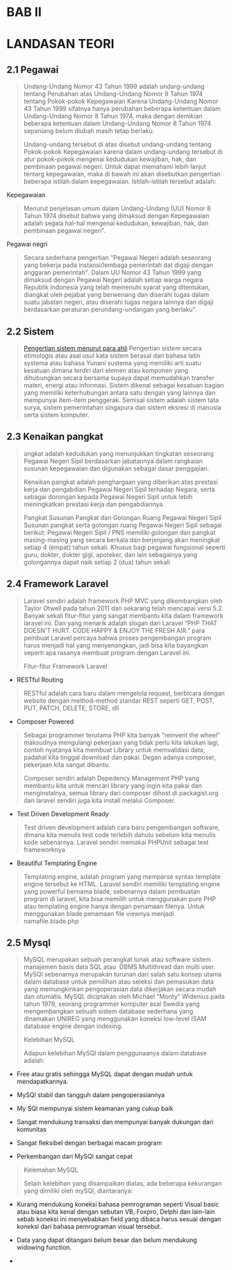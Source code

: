 BAB II
======

LANDASAN TEORI
==============

2.1 Pegawai
-----------

> Undang-Undang Nomor 43 Tahun 1999 adalah undarg-undang tentang Perubahan atas Undang-Undang Nomor 8 Tahun 1974 tentang Pokok-pokok Kepegawaian Karena Undang-Undang Nomor 43 Tahun 1999 sifatnya hanya perubahan beberapa ketentuan dalam Undang-Undang Nomor 8 Tahun 1974, maka dengan demikian beberapa ketentuan dalam Undang-Undang Nomor 8 Tahun 1974 sepaniang belum diubah masih tetap berlaku.
>
> Undang-undang tersebut di atas disebut undang-undang tentang Pokok-pokok Kepegawaian karena dalam undang-undang tersebut di atur pokok-pokok mengenai kedudukan kewajiban, hak, dan pembinaan pegawai negeri. Untuk dapat memahami lebih lanjut tentarg kepegawaian, maka di bawah ini akan disebutkan pengertian beberapa istilah dalam kepegawaian. Istilah-istilah tersebut adalah:

Kepegawaian

> Menurut penjelasan umum dalam Undang-Undang (UU) Nomor 8 Tahun 1974 disebut bahwa yang dimaksud dengan Kepegawaian adalah segala hal-hal mengenai kedudukan, kewajiban, hak, dan pembinaan pegawai negeri".

Pegawai negri

> Secara sederhana pengertian "Pegawai Negeri adalah seseorang yang bekerja pada instansi/lembaga pemerintah dat digaji dengan anggaran pemerintah". Dalam UU Nomor 43 Tahun 1999 yang dimaksud dengan Pegawai Negeri adalah setiap warga negara Republik Indonesia yang telah memenuhi syarat yang ditentukan, diangkat oleh pejabat yang berwenang dan diserahi tugas dalam suatu jabatan negeri, atau diserahi tugas negara lainnya dan digaji berdasarkan peraturan perundang-undangan yang berlaku".

2.2 Sistem
----------

> [Pengertian sistem menurut para ahli](http://informasiana.com/pengertian-sistem-menurut-para-ahli/) Pengertian sistem secara etimologis atau asal usul kata sistem berasal dari bahasa latin systema atau bahasa Yunani sustema yang memiliki arti suatu kesatuan dimana terdiri dari elemen atau komponen yang dihubungkan secara bersama supaya dapat memudahkan transfer materi, energi atau informasi. Sistem dikenal sebagai kesatuan bagian yang memiliki keterhubungan antara satu dengan yang lainnya dan mempunyai item-item penggerak. Semisal sistem adalah sistem tata surya, sistem pemerintahan singapura dan sistem eksresi di manusia serta sistem komputer.

2.3 Kenaikan pangkat
--------------------

> angkat adalah kedudukan yang menunjukkan tingkatan seseorang Pegawai Negeri Sipil berdasarkan jabatannya dalam rangkaian susunan kepegawaian dan digunakan sebagai dasar penggajian.
>
> Kenaikan pangkat adalah penghargaan yang diberikan atas prestasi kerja dan pengabdian Pegawai Negeri Sipil terhadap Negara, serta sebagai dorongan kepada Pegawai Negeri Sipil untuk lebih meningkatkan prestasi kerja dan pengabdiannya.
>
> Pangkat Susunan Pangkat dan Golongan Ruang Pegawai Negeri Sipil Susunan pangkat serta golongan ruang Pegawai Negeri Sipil sebagai berikut: Pegawai Negeri Sipil / PNS memiliki golongan dan pangkat masing-masing yang secara berkala dan berjenjang akan meningkat setiap 4 (empat) tahun sekali. Khusus bagi pegawai fungsional seperti guru, dokter, dokter gigi, apoteker, dan lain sebagainya yang golongannya dapat naik setiap 2 (dua) tahun sekali

2.4 Framework Laravel
---------------------

> Laravel sendiri adalah framework PHP MVC yang dikembangkan oleh Taylor Otwell pada tahun 2011 dan sekarang telah mencapai versi 5.2. Banyak sekali fitur-fitur yang sangat membantu kita dalam framework laravel ini. Dan yang menarik adalah slogan dari Laravel “PHP THAT DOESN'T HURT. CODE HAPPY & ENJOY THE FRESH AIR.” para pembuat Laravel percaya bahwa proses pengembangan program harus menjadi hal yang menyenangkan, jadi bisa kita bayangkan seperti apa rasanya membuat program dengan Laravel ini.
>
> Fitur-fitur Framework Laravel

-   RESTful Routing

> RESTful adalah cara baru dalam mengelola request, berbicara dengan website dengan method-method standar REST seperti GET, POST, PUT, PATCH, DELETE, STORE, dll

-   Composer Powered

> Sebagai programmer terutama PHP kita banyak “reinvent the wheel” maksudnya mengulangi pekerjaan yang tidak perlu kita lakukan lagi, contoh nyatanya kita membuat Library untuk memvalidasi data, padahal kita tinggal download dan pakai. Degan adanya composer, pekerjaan kita sangat dibantu.
>
> Composer sendiri adalah Depedency Management PHP yang membantu kita untuk mencari library yang ingin kita pakai dan menginstalnya, semua library dari composer dihost di packagist.org dan laravel sendiri juga kita install melalui Composer.

-   Test Driven Development Ready

> Test driven development adalah cara baru pengembangan software, dimana kita menulis test code terlebih dahulu sebelum kita menulis kode sebenarnya. Laravel sendiri memakai PHPUnit sebagai test frameworknya

-   Beautiful Templating Engine

> Templating engine, adalah program yang memparse syntax template engine tersebut ke HTML. Laravel sendiri memiliki templating engine yang powerful bernama blade, sebenarnya dalam pembuatan program di laravel, kita bisa memilih untuk menggunakan pure PHP atau templating engine hanya dengan penamaan filenya. Untuk menggunakan blade penamaan file viewnya menjadi namafile.blade.php

2.5 Mysql
---------

> MySQL merupakan sebuah perangkat lunak atau software sistem manajemen basis data SQL atau  DBMS Multithread dan multi user. MySQl sebenarnya merupakan turunan dari salah satu konsep utama dalam database untuk pemilihan atau seleksi dan pemasukan data yang memungkinkan pengoperasian data dikerjakan secara mudah dan otomatis. MySQL diciptakan oleh Michael "Monty" Widenius pada tahun 1979, seorang programmer komputer asal Swedia yang mengembangkan sebuah sistem database sederhana yang dinamakan UNIREG yang menggunakan koneksi low-level ISAM database engine dengan indexing.
>
> Kelebihan MySQL
>
> Adapun kelebihan MySQl dalam penggunaanya dalam database adalah:

-   Free atau gratis sehingga MySQL dapat dengan mudah untuk mendapatkannya.

-   MySQl stabil dan tangguh dalam pengoperasiannya

-   My SQl mempunyai sistem keamanan yang cukup baik

-   Sangat mendukung transaksi dan mempunyai banyak dukungan dari komunitas

-   Sangat fleksibel dengan berbagai macam program

-   Perkembangan dari MySQl sangat cepat

> Kelemahan MySQL
>
> Selain kelebihan yang disampaikan diatas, ada beberapa kekurangan yang dimiliki oleh mySQl, diantaranya:

-   Kurang mendukung koneksi bahasa pemrograman seperti Visual basic atau biasa kita kenal dengan sebutan VB, Foxpro, Delphi dan lain-lain sebab koneksi ini menyebabkan field yang dibaca harus sesuai dengan koneksi dari bahasa pemrograman visual tersebut.

-   Data yang dapat ditangani belum besar dan belum mendukung widowing function.

<!-- -->

-
